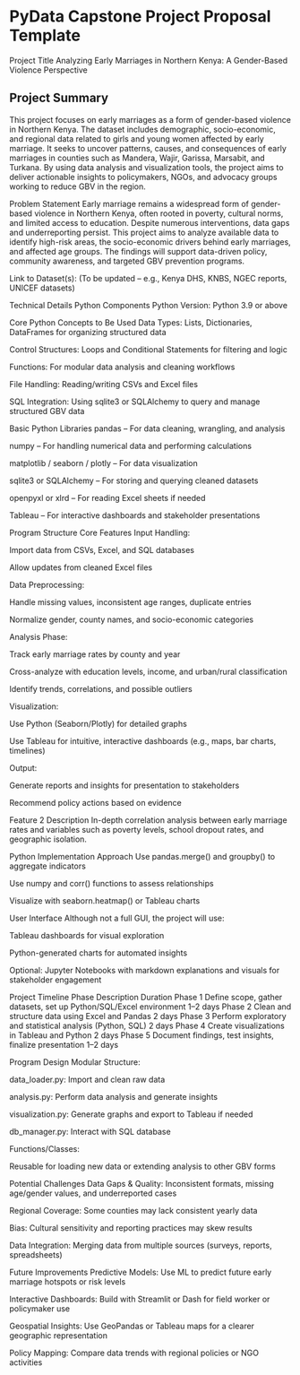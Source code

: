 # PyData Capstone Project Proposal Template
Project Title
Analyzing Early Marriages in Northern Kenya: A Gender-Based Violence Perspective

## Project Summary
This project focuses on early marriages as a form of gender-based violence in Northern Kenya. The dataset includes demographic, socio-economic, and regional data related to girls and young women affected by early marriage. It seeks to uncover patterns, causes, and consequences of early marriages in counties such as Mandera, Wajir, Garissa, Marsabit, and Turkana. By using data analysis and visualization tools, the project aims to deliver actionable insights to policymakers, NGOs, and advocacy groups working to reduce GBV in the region.

Problem Statement
Early marriage remains a widespread form of gender-based violence in Northern Kenya, often rooted in poverty, cultural norms, and limited access to education. Despite numerous interventions, data gaps and underreporting persist. This project aims to analyze available data to identify high-risk areas, the socio-economic drivers behind early marriages, and affected age groups. The findings will support data-driven policy, community awareness, and targeted GBV prevention programs.

Link to Dataset(s):
(To be updated – e.g., Kenya DHS, KNBS, NGEC reports, UNICEF datasets)

Technical Details
Python Components
Python Version: Python 3.9 or above

Core Python Concepts to Be Used
Data Types: Lists, Dictionaries, DataFrames for organizing structured data

Control Structures: Loops and Conditional Statements for filtering and logic

Functions: For modular data analysis and cleaning workflows

File Handling: Reading/writing CSVs and Excel files

SQL Integration: Using sqlite3 or SQLAlchemy to query and manage structured GBV data

Basic Python Libraries
pandas – For data cleaning, wrangling, and analysis

numpy – For handling numerical data and performing calculations

matplotlib / seaborn / plotly – For data visualization

sqlite3 or SQLAlchemy – For storing and querying cleaned datasets

openpyxl or xlrd – For reading Excel sheets if needed

Tableau – For interactive dashboards and stakeholder presentations

Program Structure
Core Features
Input Handling:

Import data from CSVs, Excel, and SQL databases

Allow updates from cleaned Excel files

Data Preprocessing:

Handle missing values, inconsistent age ranges, duplicate entries

Normalize gender, county names, and socio-economic categories

Analysis Phase:

Track early marriage rates by county and year

Cross-analyze with education levels, income, and urban/rural classification

Identify trends, correlations, and possible outliers

Visualization:

Use Python (Seaborn/Plotly) for detailed graphs

Use Tableau for intuitive, interactive dashboards (e.g., maps, bar charts, timelines)

Output:

Generate reports and insights for presentation to stakeholders

Recommend policy actions based on evidence

Feature 2
Description
In-depth correlation analysis between early marriage rates and variables such as poverty levels, school dropout rates, and geographic isolation.

Python Implementation Approach
Use pandas.merge() and groupby() to aggregate indicators

Use numpy and corr() functions to assess relationships

Visualize with seaborn.heatmap() or Tableau charts

User Interface
Although not a full GUI, the project will use:

Tableau dashboards for visual exploration

Python-generated charts for automated insights

Optional: Jupyter Notebooks with markdown explanations and visuals for stakeholder engagement

Project Timeline
Phase	Description	Duration
Phase 1	Define scope, gather datasets, set up Python/SQL/Excel environment	1–2 days
Phase 2	Clean and structure data using Excel and Pandas	2 days
Phase 3	Perform exploratory and statistical analysis (Python, SQL)	2 days
Phase 4	Create visualizations in Tableau and Python	2 days
Phase 5	Document findings, test insights, finalize presentation	1–2 days

Program Design
Modular Structure:

data_loader.py: Import and clean raw data

analysis.py: Perform data analysis and generate insights

visualization.py: Generate graphs and export to Tableau if needed

db_manager.py: Interact with SQL database

Functions/Classes:

Reusable for loading new data or extending analysis to other GBV forms

Potential Challenges
Data Gaps & Quality:
Inconsistent formats, missing age/gender values, and underreported cases

Regional Coverage:
Some counties may lack consistent yearly data

Bias:
Cultural sensitivity and reporting practices may skew results

Data Integration:
Merging data from multiple sources (surveys, reports, spreadsheets)

Future Improvements
Predictive Models:
Use ML to predict future early marriage hotspots or risk levels

Interactive Dashboards:
Build with Streamlit or Dash for field worker or policymaker use

Geospatial Insights:
Use GeoPandas or Tableau maps for a clearer geographic representation

Policy Mapping:
Compare data trends with regional policies or NGO activities
